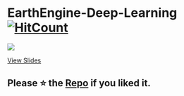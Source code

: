 # EarthEngine-Deep-Learning [![HitCount](http://hits.dwyl.io/ucalyptus/EarthEngine-Deep-Learning/.svg)](http://hits.dwyl.io/ucalyptus/EarthEngine-Deep-Learning/)
![](https://raw.githubusercontent.com/ucalyptus/EarthEngine-Deep-Learning/master/Screenshot%20from%202019-09-26%2019-49-48.png)

[View Slides](http://ucalyptus.github.io/EarthEngine-Deep-Learning/index.slides.html)
## Please :star: the [Repo](https://github.com/ucalyptus/EarthEngine-Deep-Learning) if you liked it.
